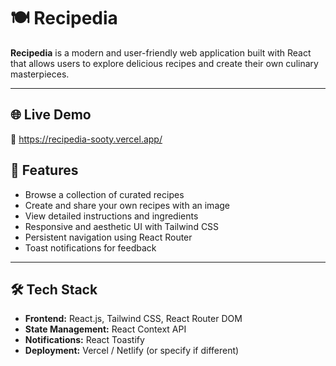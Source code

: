 # 🍽️ Recipedia

**Recipedia** is a modern and user-friendly web application built with React that allows users to explore delicious recipes and create their own culinary masterpieces.

---

## 🌐 Live Demo

🔗 https://recipedia-sooty.vercel.app/ 


## 🚀 Features

- Browse a collection of curated recipes
- Create and share your own recipes with an image
- View detailed instructions and ingredients
- Responsive and aesthetic UI with Tailwind CSS
- Persistent navigation using React Router
- Toast notifications for feedback

---

## 🛠️ Tech Stack

- **Frontend:** React.js, Tailwind CSS, React Router DOM
- **State Management:** React Context API
- **Notifications:** React Toastify
- **Deployment:** Vercel / Netlify (or specify if different)
